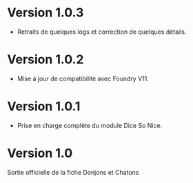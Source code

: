 # Version 1.0.3
- Retraits de quelques logs et correction de quelques détails.

# Version 1.0.2
- Mise à jour de compatibilité avec Foundry V11.

# Version 1.0.1
- Prise en charge complète du module Dice So Nice.

# Version 1.0
Sortie officielle de la fiche Donjons et Chatons